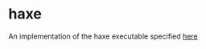 # haxe #

An implementation of the haxe executable specified [here](https://github.com/HaxeFoundation/haxe/wiki/Haxe-haxec-haxelib-plan)
